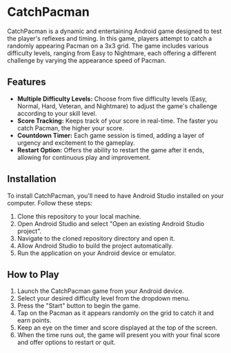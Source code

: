 # CatchPacman

CatchPacman is a dynamic and entertaining Android game designed to test the player's reflexes and timing. In this game, players attempt to catch a randomly appearing Pacman on a 3x3 grid. The game includes various difficulty levels, ranging from Easy to Nightmare, each offering a different challenge by varying the appearance speed of Pacman.

## Features

- **Multiple Difficulty Levels:** Choose from five difficulty levels (Easy, Normal, Hard, Veteran, and Nightmare) to adjust the game's challenge according to your skill level.
- **Score Tracking:** Keeps track of your score in real-time. The faster you catch Pacman, the higher your score.
- **Countdown Timer:** Each game session is timed, adding a layer of urgency and excitement to the gameplay.
- **Restart Option:** Offers the ability to restart the game after it ends, allowing for continuous play and improvement.

## Installation

To install CatchPacman, you'll need to have Android Studio installed on your computer. Follow these steps:

1. Clone this repository to your local machine.
2. Open Android Studio and select "Open an existing Android Studio project".
3. Navigate to the cloned repository directory and open it.
4. Allow Android Studio to build the project automatically.
5. Run the application on your Android device or emulator.

## How to Play

1. Launch the CatchPacman game from your Android device.
2. Select your desired difficulty level from the dropdown menu.
3. Press the "Start" button to begin the game.
4. Tap on the Pacman as it appears randomly on the grid to catch it and earn points.
5. Keep an eye on the timer and score displayed at the top of the screen.
6. When the time runs out, the game will present you with your final score and offer options to restart or quit.


